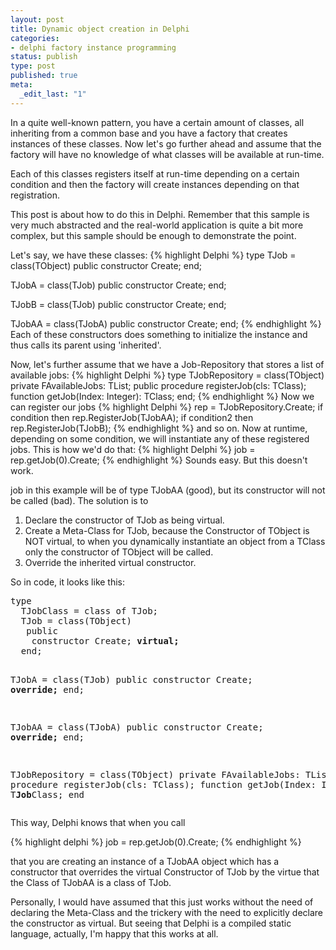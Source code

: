 ```yaml
---
layout: post
title: Dynamic object creation in Delphi
categories:
- delphi factory instance programming
status: publish
type: post
published: true
meta:
  _edit_last: "1"
---
```

In a quite well-known pattern, you have a certain amount of classes, all inheriting from a common base and you have a factory that creates instances of these classes. Now let's go further ahead and assume that the factory will have no knowledge of what classes will be available at run-time.

Each of this classes registers itself at run-time depending on a certain condition and then the factory will create instances depending on that registration.

This post is about how to do this in Delphi. Remember that this sample is very much abstracted and the real-world application is quite a bit more complex, but this sample should be enough to demonstrate the point.

Let's say, we have these classes:
{% highlight Delphi %}
type
  TJob = class(TObject)
    public
      constructor Create;
  end;

  TJobA = class(TJob)
    public
      constructor Create;
  end;

  TJobB = class(TJob)
    public
      constructor Create;
  end;

  TJobAA = class(TJobA)
    public
      constructor Create;
  end;
{% endhighlight %}
Each of these constructors does something to initialize the instance and thus calls its parent using 'inherited'.

Now, let's further assume that we have a Job-Repository that stores a list of available jobs:
{% highlight Delphi %}
type
  TJobRepository = class(TObject)
    private
      FAvailableJobs: TList;
    public
      procedure registerJob(cls: TClass);
      function getJob(Index: Integer): TClass;
   end;
{% endhighlight %}
Now we can register our jobs
{% highlight Delphi %}
   rep = TJobRepository.Create;
   if condition then
     rep.RegisterJob(TJobAA);
   if condition2 then
     rep.RegisterJob(TJobB);
{% endhighlight %}
and so on. Now at runtime, depending on some condition, we will instantiate any of these registered jobs. This is how we'd do that:
{% highlight Delphi %}  job = rep.getJob(0).Create; {% endhighlight %}
Sounds easy. But this doesn't work.

job in this example will be of type TJobAA (good), but its constructor will not be called (bad). The solution is to
<ol>
	<li>Declare the constructor of TJob as being virtual.</li>
	<li>Create a Meta-Class for TJob, because the Constructor of TObject is NOT virtual, to when you dynamically instantiate an object from a TClass only the constructor of TObject will be called.</li>
	<li>Override the inherited virtual constructor.</li>
</ol>
So in code, it looks like this:
<pre>type
  TJobClass = class of TJob;
  TJob = class(TObject)
   public
    constructor Create; <strong>virtual;</strong>
  end;

  TJobA = class(TJob)
    public
      constructor Create; <strong>override;</strong>
    end;

TJobAA = class(TJobA)
    public
      constructor Create; <strong>override;</strong>
    end;

TJobRepository = class(TObject)
    private
      FAvailableJobs: TList;
    public
      procedure registerJob(cls: TClass);
      function getJob(Index: Integer): T<strong>Job</strong>Class;
   end
</pre>

This way, Delphi knows that when you call

{% highlight delphi %}  job = rep.getJob(0).Create; {% endhighlight %}

that you are creating an instance of a TJobAA object which has a constructor that overrides the virtual Constructor of TJob by the virtue that the Class of TJobAA is a class of TJob.

Personally, I would have assumed that this just works without the need of declaring the Meta-Class and the trickery with the need to explicitly declare the constructor as virtual. But seeing that Delphi is a compiled static language, actually, I'm happy that this works at all.
